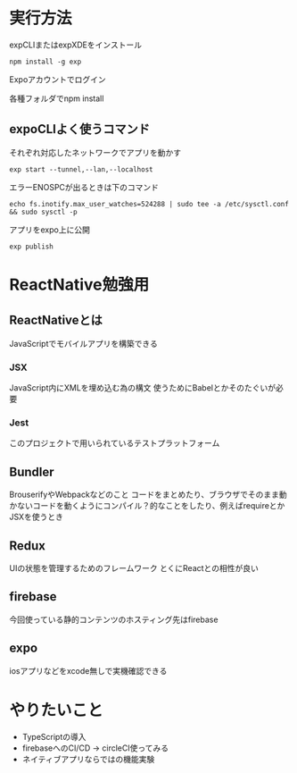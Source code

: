 # 実行方法

expCLIまたはexpXDEをインストール  
```
npm install -g exp
```
Expoアカウントでログイン

各種フォルダでnpm install

## expoCLIよく使うコマンド
それぞれ対応したネットワークでアプリを動かす
```
exp start --tunnel,--lan,--localhost  
```
エラーENOSPCが出るときは下のコマンド
```
echo fs.inotify.max_user_watches=524288 | sudo tee -a /etc/sysctl.conf && sudo sysctl -p
```
アプリをexpo上に公開
```
exp publish
```


# ReactNative勉強用
## ReactNativeとは
JavaScriptでモバイルアプリを構築できる

### JSX
JavaScript内にXMLを埋め込む為の構文
使うためにBabelとかそのたぐいが必要

### Jest
このプロジェクトで用いられているテストプラットフォーム

## Bundler
BrouserifyやWebpackなどのこと
コードをまとめたり、ブラウザでそのまま動かないコードを動くようにコンパイル？的なことをしたり、例えばrequireとかJSXを使うとき

## Redux
UIの状態を管理するためのフレームワーク
とくにReactとの相性が良い

## firebase
今回使っている静的コンテンツのホスティング先はfirebase

## expo
iosアプリなどをxcode無しで実機確認できる


# やりたいこと
- TypeScriptの導入
- firebaseへのCI/CD -> circleCI使ってみる
- ネイティブアプリならではの機能実験


